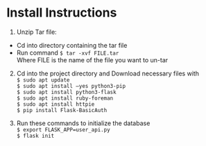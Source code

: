 # Install Instructions
1. Unzip Tar file:
*	Cd into directory containing the tar file 
*	Run command 
`$ tar -xvf FILE.tar`  
 Where FILE is the name of the file you want to un-tar

2. Cd into the project directory and Download necessary files with  
	`$ sudo apt update`  
	`$ sudo apt install –yes python3-pip`  
	`$ sudo apt install python3-flask`  
	`$ sudo apt install ruby-foreman`  
	`$ sudo apt install httpie`  
	`$ pip install Flask-BasicAuth`  

3. Run these commands to initialize the database  
	`$ export FLASK_APP=user_api.py`  
	`$ flask init`  

 

